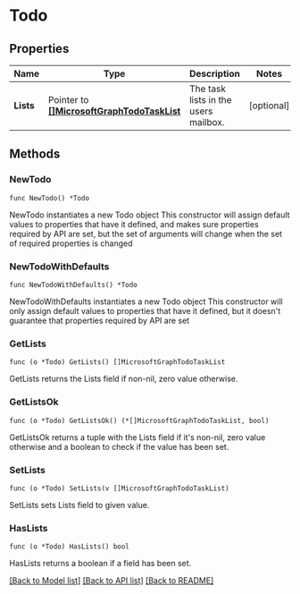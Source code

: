 # Todo

## Properties

Name | Type | Description | Notes
------------ | ------------- | ------------- | -------------
**Lists** | Pointer to [**[]MicrosoftGraphTodoTaskList**](MicrosoftGraphTodoTaskList.md) | The task lists in the users mailbox. | [optional] 

## Methods

### NewTodo

`func NewTodo() *Todo`

NewTodo instantiates a new Todo object
This constructor will assign default values to properties that have it defined,
and makes sure properties required by API are set, but the set of arguments
will change when the set of required properties is changed

### NewTodoWithDefaults

`func NewTodoWithDefaults() *Todo`

NewTodoWithDefaults instantiates a new Todo object
This constructor will only assign default values to properties that have it defined,
but it doesn't guarantee that properties required by API are set

### GetLists

`func (o *Todo) GetLists() []MicrosoftGraphTodoTaskList`

GetLists returns the Lists field if non-nil, zero value otherwise.

### GetListsOk

`func (o *Todo) GetListsOk() (*[]MicrosoftGraphTodoTaskList, bool)`

GetListsOk returns a tuple with the Lists field if it's non-nil, zero value otherwise
and a boolean to check if the value has been set.

### SetLists

`func (o *Todo) SetLists(v []MicrosoftGraphTodoTaskList)`

SetLists sets Lists field to given value.

### HasLists

`func (o *Todo) HasLists() bool`

HasLists returns a boolean if a field has been set.


[[Back to Model list]](../README.md#documentation-for-models) [[Back to API list]](../README.md#documentation-for-api-endpoints) [[Back to README]](../README.md)


